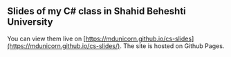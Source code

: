 ## Slides of my C# class in Shahid Beheshti University

You can view them live on [https://mdunicorn.github.io/cs-slides](https://mdunicorn.github.io/cs-slides/). The site is hosted on Github Pages.
